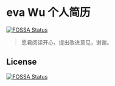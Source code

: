 # eva Wu 个人简历
[![FOSSA Status](https://app.fossa.io/api/projects/git%2Bgithub.com%2Fmowatermelon%2Fresume.svg?type=shield)](https://app.fossa.io/projects/git%2Bgithub.com%2Fmowatermelon%2Fresume?ref=badge_shield)


> 愿君阅读开心，提出改进意见，谢谢。


## License
[![FOSSA Status](https://app.fossa.io/api/projects/git%2Bgithub.com%2Fmowatermelon%2Fresume.svg?type=large)](https://app.fossa.io/projects/git%2Bgithub.com%2Fmowatermelon%2Fresume?ref=badge_large)
